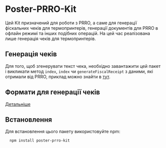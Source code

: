 # Poster-PRRO-Kit
Цей Kit призначений для роботи з PRRO, а саме для генерації фіскальних чеків 
для термопринтерів, генерації документів для PRRO в офлайн режимі та інших 
подібних операцій. На цей час реалізована лише генерація чеків для 
термопринтерів.

## Генерація чеків
Для того, щоб згенерувати текст чека, необхідно завантажити цей пакет і 
викликати метод `index`, `index` чи 
`generateFiscalReceipt` з даними, які отримали від PRRO, приклад можно 
знайти в [тут](mock.js).

## Формати для генерації чеків
[Детальніше](lib/textReceiptGenerator/formatters/formatters.md)

## Встановлення
Для встановлення цього пакету використовуйте npm:
```bash
  npm install poster-prro-kit
```
